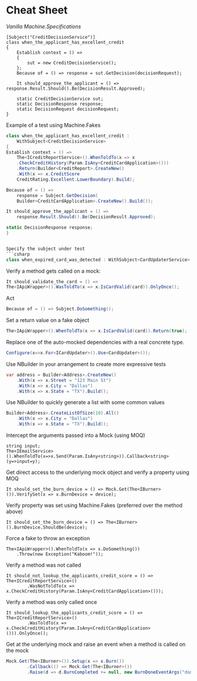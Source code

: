 # Cheat Sheet

*Vanilla Machine.Specifications*

	[Subject("CreditDecisionService")]
    class when_the_applicant_has_excellent_credit
    {
        Establish context = () =>
        {
            sut = new CreditDecisionService(); 
        };
        Because of = () => response = sut.GetDecision(decisionRequest);

        It should_approve_the_applicant = () => response.Result.Should().Be(DecisionResult.Approved);

        static CreditDecisionService sut;
        static DecisionResponse response;
        static DecisionRequest decisionRequest;
    }

Example of a test using Machine.Fakes

```csharp
class when_the_applicant_has_excellent_credit : 
	WithSubject<CreditDecisionService>
{
Establish context = () =>
	The<ICreditReportService>().WhenToldTo(x => x
	.CheckCreditHistory(Param.IsAny<CreditCardApplication>()))
	.Return(Builder<CreditReport>.CreateNew()
	.With(x => x.CreditScore
	CreditRating.Excellent.LowerBoundary).Build);

Because of = () => 
	response = Subject.GetDecision(
	Builder<CreditCardApplication>.CreateNew().Build());

It should_approve_the_applicant = () => 
	response.Result.Should().Be(DecisionResult.Approved);

static DecisionResponse response;
}


Specify the subject under test
```csharp
class when_expired_card_was_detected : WithSubject<CardUpdaterService> 
```

Verify a method gets called on a mock:
```csharp
It should_validate_the_card = () => 
The<IApiWrapper>().WasToldTo(x => x.IsCardValid(card)).OnlyOnce();
```

Act
```csharp
Because of = () => Subject.DoSomething();
```

Set a return value on a fake object
```csharp
The<IApiWrapper>().WhenToldTo(x => x.IsCardValid(card)).Return(true);
```

Replace one of the auto-mocked dependencies with a real concrete type.
```csharp
Configure(x=>x.For<ICardUpdater>().Use<CardUpdater>());
```
Use NBuilder in your arrangement to create more expressive tests
```csharp      
var address = Builder<Address>.CreateNew()
    .With(x => x.Street = "123 Main St")
    .With(x => x.City = "Dallas")
    .With(x => x.State = "TX").Build();
```     

Use NBuilder to quickly generate a list with some common values
```csharp
Builder<Address>.CreateListOfSize(10).All()
 	.With(x => x.City = "Dallas")
    .With(x => x.State = "TX").Build();
```

Intercept the arguments passed into a Mock (using MOQ)

	string input;
    The<IEmailService>().WhenToldTo(x=>x.Send(Param.IsAny<string>)).Callback<string>(y=>input=y);

Get direct access to the underlying mock object and verify a property using MOQ

	It should_set_the_burn_device = () => Mock.Get(The<IBurner>()).VerifySet(x => x.BurnDevice = device);

Verify property was set using Machine.Fakes (preferred over the method above)

	It should_set_the_burn_device = () => The<IBurner>().BurnDevice.ShouldBe(device);

Force a fake to throw an exception

	The<IApiWrapper>().WhenToldTo(x => x.DoSomething())
    	.Throw(new Exception("Kaboom!"));

Verify a method was not called

	It should_not_lookup_the_applicants_credit_score = () => The<ICreditReportService>()
            .WasNotToldTo(x => x.CheckCreditHistory(Param.IsAny<CreditCardApplication>()));

Verify a method was only called once

	It should_lookup_the_applicants_credit_score = () => The<ICreditReportService>()
            .WasToldTo(x => x.CheckCreditHistory(Param.IsAny<CreditCardApplication>())).OnlyOnce();

Get at the underlying mock and raise an event when a method is called on the mock

``` csharp
Mock.Get(The<IBurner>()).Setup(x => x.Burn())
        .Callback(() => Mock.Get(The<IBurner>())
        .Raise(d => d.BurnCompleted += null, new BurnDoneEventArgs("done")));
```